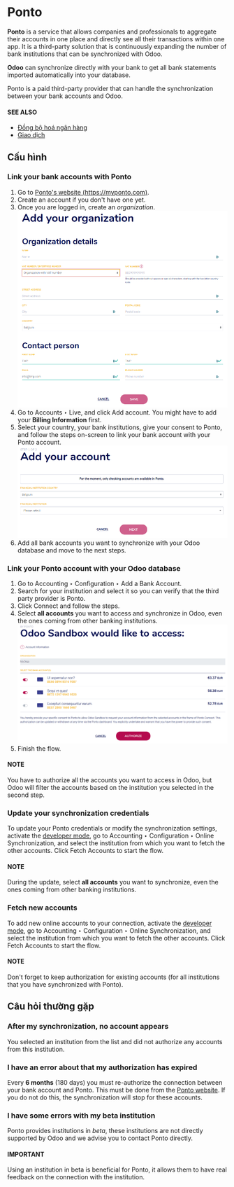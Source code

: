 # Ponto

**Ponto** is a service that allows companies and professionals to aggregate their accounts in one
place and directly see all their transactions within one app. It is a third-party solution that is
continuously expanding the number of bank institutions that can be synchronized with Odoo.

**Odoo** can synchronize directly with your bank to get all bank statements imported automatically
into your database.

Ponto is a paid third-party provider that can handle the synchronization between your bank accounts
and Odoo.

#### SEE ALSO
- [Đồng bộ hoá ngân hàng](../bank_synchronization.md)
- [Giao dịch](../transactions.md)

## Cấu hình

### Link your bank accounts with Ponto

1. Go to [Ponto's website (https://myponto.com)](https://myponto.com).
2. Create an account if you don't have one yet.
3. Once you are logged in, create an *organization*.
   ![Fill out the form to add an organization in Ponto.](../../../../../_images/ponto-organization.png)
4. Go to Accounts ‣ Live, and click Add account. You might have to
   add your **Billing Information** first.
5. Select your country, your bank institutions, give your consent to Ponto, and follow the steps
   on-screen to link your bank account with your Ponto account.
   ![Add bank accounts to your Ponto account.](../../../../../_images/ponto-add-account.png)
6. Add all bank accounts you want to synchronize with your Odoo database and move to the next steps.

### Link your Ponto account with your Odoo database

1. Go to Accounting ‣ Configuration ‣ Add a Bank Account.
2. Search for your institution and select it so you can verify that the third party provider is
   Ponto.
3. Click Connect and follow the steps.
4. Select **all accounts** you want to access and synchronize in Odoo, even the ones coming from
   other banking institutions.
   ![Selection of the accounts you wish to synchronize with Odoo.](../../../../../_images/ponto-select-accounts.png)
5. Finish the flow.

#### NOTE
You have to authorize all the accounts you want to access in Odoo, but Odoo will filter the
accounts based on the institution you selected in the second step.

### Update your synchronization credentials

To update your Ponto credentials or modify the synchronization settings, activate the
[developer mode](../../../../general/developer_mode.md#developer-mode), go to Accounting ‣ Configuration ‣
Online Synchronization, and select the institution from which you want to fetch the other
accounts. Click Fetch Accounts to start the flow.

#### NOTE
During the update, select **all accounts** you want to synchronize, even the ones coming from
other banking institutions.

### Fetch new accounts

To add new online accounts to your connection, activate the [developer mode](../../../../general/developer_mode.md#developer-mode),
go to Accounting ‣ Configuration ‣ Online Synchronization, and select the
institution from which you want to fetch the other accounts. Click Fetch Accounts to
start the flow.

#### NOTE
Don't forget to keep authorization for existing accounts (for all institutions that you have
synchronized with Ponto).

## Câu hỏi thường gặp

### After my synchronization, no account appears

You selected an institution from the list and did not authorize any accounts from this institution.

### I have an error about that my authorization has expired

Every **6 months** (180 days) you must re-authorize the connection between your bank account
and Ponto. This must be done from the [Ponto website](https://myponto.com). If you do not
do this, the synchronization will stop for these accounts.

### I have some errors with my beta institution

Ponto provides institutions in *beta*, these institutions are not directly supported by Odoo
and we advise you to contact Ponto directly.

#### IMPORTANT
Using an institution in beta is beneficial for Ponto, it allows them to have real
feedback on the connection with the institution.
